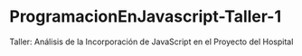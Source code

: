# ProgramacionEnJavascript-Taller-1
Taller: Análisis de la Incorporación de JavaScript en el Proyecto del Hospital
